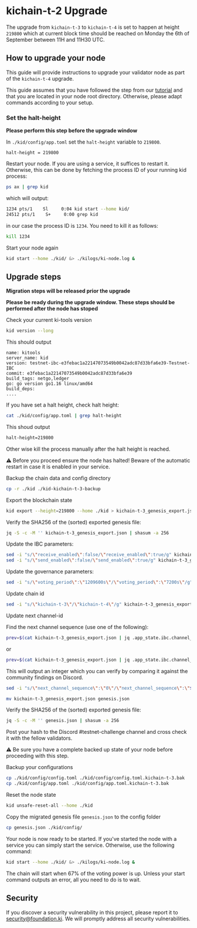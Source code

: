 # kichain-t-2 Upgrade

The upgrade from `kichain-t-3` to `kichain-t-4` is set to happen at height `219800` which at current block time should be reached on Monday the 6th of September between 11H and 11H30 UTC.

## How to upgrade your node
This guide will provide instructions to upgrade your validator node as part of the `kichain-t-4` upgrade.

This guide assumes that you have followed the step from our [tutorial](https://github.com/KiFoundation/ki-testnet-challenge/blob/main/tutorials/gentx.md) and that you are located in your node root directory. Otherwise, please adapt commands according to your setup.

### Set the halt-height
**Please perform this step before the upgrade window**

In `./kid/config/app.toml` set the `halt-height` variable to `219800`.
```
halt-height = 219800
```

Restart your node. If you are using a service, it suffices to restart it. Otherwise, this can be done by fetching the process ID of your running kid process:

```bash
ps ax | grep kid
```
which will output:

```bash
1234 pts/1    Sl     0:04 kid start --home kid/
24512 pts/1    S+     0:00 grep kid
```
in our case the process ID is `1234`. You need to kill it as follows:

```bash
kill 1234
```
Start your node again

```bash
kid start --home ./kid/ &> ./kilogs/ki-node.log &
```


## Upgrade steps
**Migration steps will be released prior the upgrade**

**Please be ready during the upgrade window. These steps should be performed after the node has stoped**

Check your current ki-tools version

```bash
kid version --long
```

This should output

```
name: kitools
server_name: kid
version: testnet-ibc-e3febac1a22147073549b0042adc87d33bfa6e39-Testnet-IBC
commit: e3febac1a22147073549b0042adc87d33bfa6e39
build_tags: netgo,ledger
go: go version go1.16 linux/amd64
build_deps:
....
```

If you have set a halt height, check halt height:

```bash
cat ./kid/config/app.toml | grep halt-height
```

This shoud output

```bash
halt-height=219800
```

Other wise kill the process manually after the halt height is reached.

⚠️ Before you proceed ensure the node has halted! Beware of the automatic restart in case it is enabled in your service.

Backup the chain data and config directory

```bash
cp -r ./kid ./kid-kichain-t-3-backup
```

Export the blockchain state

```bash
kid export --height=219800 --home ./kid > kichain-t-3_genesis_export.json
```

Verify the SHA256 of the (sorted) exported genesis file:

```bash
jq -S -c -M '' kichain-t-3_genesis_export.json | shasum -a 256
```

Update the IBC parameters:

```bash
sed -i "s/\"receive_enabled\":false/\"receive_enabled\":true/g" kichain-t-3_genesis_export.json
sed -i "s/\"send_enabled\":false/\"send_enabled\":true/g" kichain-t-3_genesis_export.json
```

Update the governance parameters:

```bash
sed -i "s/\"voting_period\":\"1209600s\"/\"voting_period\":\"7200s\"/g" kichain-t-3_genesis_export.json
```

Update chain id

```bash
sed -i "s/\"kichain-t-3\"/\"kichain-t-4\"/g" kichain-t-3_genesis_export.json
```

Update next channel-id

Find the next channel sequence (use one of the following):

```bash
prev=$(cat kichain-t-3_genesis_export.json | jq .app_state.ibc.channel_genesis.ack_sequences[] | jq 'map(split("-"))[0][1] | tonumber' | sort -n | tail -1) && next=$(($prev+1)) && echo $next
```

or

```bash
prev=$(cat kichain-t-3_genesis_export.json | jq .app_state.ibc.channel_genesis.ack_sequences[].channel_id | cut -d'-' -f2 | cut -d'"' -f1 | sort -n | tail -1) && next=$(($prev+1)) && echo $next
```

This will output an integer which you can verify by comparing it against the community findings on Discord.

```bash
sed -i "s/\"next_channel_sequence\":\"0\"/\"next_channel_sequence\":\"$next\"/g" kichain-t-3_genesis_export.json
```

```bash
mv kichain-t-3_genesis_export.json genesis.json

```

Verify the SHA256 of the (sorted) exported genesis file:

```bash
jq -S -c -M '' genesis.json | shasum -a 256
```

Post your hash to the Discord #testnet-challenge channel and cross check it with the fellow validators.

⚠️ Be sure you have a complete backed up state of your node before proceeding with this step.

Backup your configurations

```bash
cp ./kid/config/config.toml ./kid/config/config.toml.kichain-t-3.bak
cp ./kid/config/app.toml ./kid/config/app.toml.kichain-t-3.bak
```

Reset the node state

```bash
kid unsafe-reset-all --home ./kid
```

Copy the migrated genesis file `genesis.json` to the config folder

```bash
cp genesis.json ./kid/config/
```

Your node is now ready to be started. If you've started the node with a service you can simply start the service. Otherwise, use the following command:

```bash
kid start --home ./kid/ &> ./kilogs/ki-node.log &
```

The chain will start when 67% of the voting power is up. Unless your start command outputs an error, all you need to do is to wait.


## Security
If you discover a security vulnerability in this project, please report it to security@foundation.ki. We will promptly address all security vulnerabilities.
